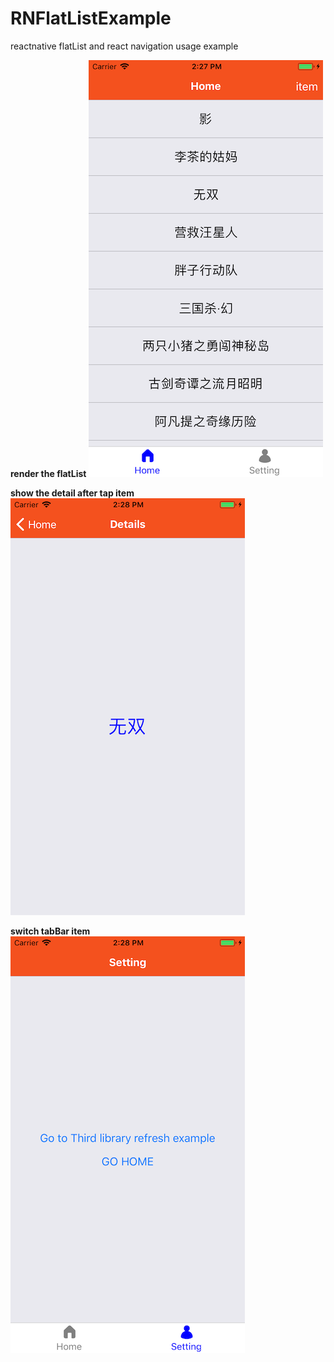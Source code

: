 # RNFlatListExample

reactnative flatList and react navigation usage example

**render the flatList**
![list](https://github.com/leroyli/RNFlatListExample/blob/master/screenshot/list.png)

**show the detail after tap item**
![detail](https://github.com/leroyli/RNFlatListExample/blob/master/screenshot/detail.png)

**switch tabBar item**
![setting](https://github.com/leroyli/RNFlatListExample/blob/master/screenshot/setting.png)
